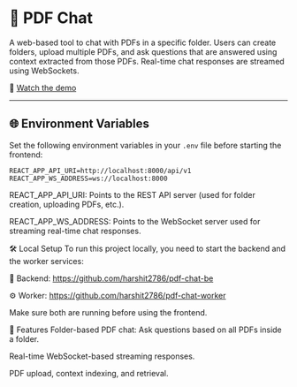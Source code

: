 # 📄 PDF Chat

A web-based tool to chat with PDFs in a specific folder. Users can create folders, upload multiple PDFs, and ask questions that are answered using context extracted from those PDFs. Real-time chat responses are streamed using WebSockets.

🎥 [Watch the demo](https://vimeo.com/1098860232)

---

## 🌐 Environment Variables

Set the following environment variables in your `.env` file before starting the frontend:

```env
REACT_APP_API_URI=http://localhost:8000/api/v1
REACT_APP_WS_ADDRESS=ws://localhost:8000
```

REACT_APP_API_URI: Points to the REST API server (used for folder creation, uploading PDFs, etc.).

REACT_APP_WS_ADDRESS: Points to the WebSocket server used for streaming real-time chat responses.

🛠 Local Setup
To run this project locally, you need to start the backend and the worker services:

🧠 Backend: https://github.com/harshit2786/pdf-chat-be

⚙️ Worker: https://github.com/harshit2786/pdf-chat-worker

Make sure both are running before using the frontend.

🚀 Features
Folder-based PDF chat: Ask questions based on all PDFs inside a folder.

Real-time WebSocket-based streaming responses.

PDF upload, context indexing, and retrieval.